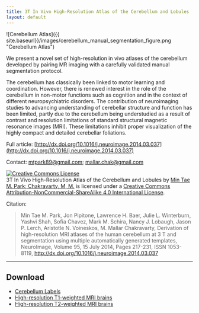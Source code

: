 ```yaml
---
title: 3T In Vivo High-Resolution Atlas of the Cerebellum and Lobules
layout: default
---
```

![Cerebellum Atlas]({{ site.baseurl}}/images/cerebellum_manual_segmentation_figure.png "Cerebellum Atlas")

We present a novel set of high-resolution in vivo atlases of the cerebellum developed by pairing MR imaging with a carefully validated manual segmentation protocol. 

The cerebellum has classically been linked to motor learning and coordination. However, there is renewed interest in the role of the cerebellum in non-motor functions such as cognition and in the context of different neuropsychiatric disorders. The contribution of neuroimaging studies to advancing understanding of cerebellar structure and function has been limited, partly due to the cerebellum being understudied as a result of contrast and resolution limitations of standard structural magnetic resonance images (MRI). These limitations inhibit proper visualization of the highly compact and detailed cerebellar foliations. 


Full article: [http://dx.doi.org/10.1016/j.neuroimage.2014.03.037](http://dx.doi.org/10.1016/j.neuroimage.2014.03.037) 

Contact: mtpark89@gmail.com; mallar.chak@gmail.com

<a rel="license" href="http://creativecommons.org/licenses/by-nc-sa/4.0/"><img alt="Creative Commons License" style="border-width:0" src="https://i.creativecommons.org/l/by-nc-sa/4.0/88x31.png" /></a><br /><span xmlns:dct="http://purl.org/dc/terms/" href="http://purl.org/dc/dcmitype/StillImage" property="dct:title" rel="dct:type">3T In Vivo High-Resolution Atlas of the Cerebellum and Lobules</span> by <a xmlns:cc="http://creativecommons.org/ns#" href="http://cobralab.ca/Cerebellum" property="cc:attributionName" rel="cc:attributionURL">Min Tae M. Park; Chakravarty, M, M.</a> is licensed under a <a rel="license" href="http://creativecommons.org/licenses/by-nc-sa/4.0/">Creative Commons Attribution-NonCommercial-ShareAlike 4.0 International License</a>.

Citation: 

> Min Tae M. Park, Jon Pipitone, Lawrence H. Baer, Julie L. Winterburn, Yashvi Shah, Sofia Chavez, Mark M. Schira, Nancy J. Lobaugh, Jason P. Lerch, Aristotle N. Voineskos, M. Mallar Chakravarty, Derivation of high-resolution MRI atlases of the human cerebellum at 3&#xa0;T and segmentation using multiple automatically generated templates, NeuroImage, Volume 95, 15 July 2014, Pages 217-231, ISSN 1053-8119, http://dx.doi.org/10.1016/j.neuroimage.2014.03.037

----

## Download
  - [Cerebellum Labels](https://github.com/cobralab/atlases) 
  - [High-resolution T1-weighted MRI brains](http://cobralab.net/files/brains_t1.tar.bz2)
  - [High-resolution T2-weighted MRI brains](http://cobralab.net/files/brains_t2.tar.bz2)
  
